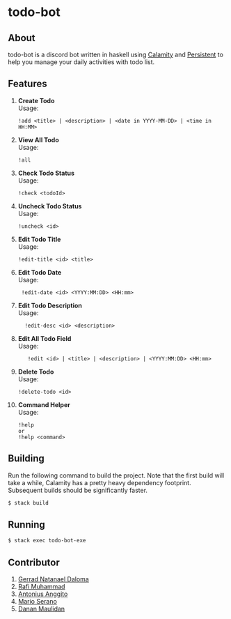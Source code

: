# todo-bot

## About

todo-bot is a discord bot written in haskell using [Calamity](https://github.com/simmsb/calamity) and [Persistent](https://github.com/yesodweb/persistent) to help you manage your daily activities with todo list.

## Features

1. **Create Todo**\
   Usage:

   ```
   !add <title> | <description> | <date in YYYY-MM-DD> | <time in HH:MM>
   ```

2. **View All Todo**\
   Usage:

   ```
   !all
   ```

3. **Check Todo Status**\
   Usage:

   ```
   !check <todoId>
   ```

4. **Uncheck Todo Status**\
   Usage:

   ```
   !uncheck <id>
   ```

5. **Edit Todo Title**\
   Usage:

   ```
   !edit-title <id> <title>
   ```

6. **Edit Todo Date**\
   Usage:

   ```
    !edit-date <id> <YYYY:MM:DD> <HH:mm>
   ```

7. **Edit Todo Description**\
   Usage:

   ```
     !edit-desc <id> <description>
   ```

8. **Edit All Todo Field**\
   Usage:

   ```
      !edit <id> | <title> | <description> | <YYYY:MM:DD> <HH:mm>
   ```

9. **Delete Todo**\
   Usage:

   ```
   !delete-todo <id>
   ```

10. **Command Helper**\
    Usage:

    ```
    !help
    or
    !help <command>
    ```

## Building

Run the following command to build the project. Note that the first build will take a while, Calamity has a pretty heavy dependency footprint. Subsequent builds should be significantly faster.

```sh
$ stack build
```

## Running

```sh
$ stack exec todo-bot-exe
```

## Contributor

1. [Gerrad Natanael Daloma](https://github.com/GerradND)
2. [Rafi Muhammad](https://github.com/rafimuhammad01)
3. [Antonius Anggito](https://github.com/antoniusanggito/)
4. [Mario Serano](https://github.com/MarioSerano)
5. [Danan Maulidan](https://github.com/dananakbar)
